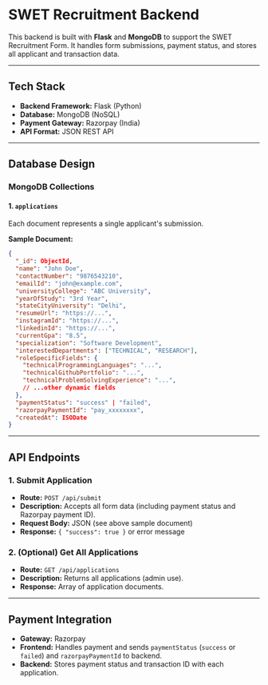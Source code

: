 # SWET Recruitment Backend

This backend is built with **Flask** and **MongoDB** to support the SWET Recruitment Form. It handles form submissions, payment status, and stores all applicant and transaction data.

---

## Tech Stack

- **Backend Framework:** Flask (Python)
- **Database:** MongoDB (NoSQL)
- **Payment Gateway:** Razorpay (India)
- **API Format:** JSON REST API

---

## Database Design

### MongoDB Collections

#### 1. `applications`
Each document represents a single applicant's submission.

**Sample Document:**
```json
{
  "_id": ObjectId,
  "name": "John Doe",
  "contactNumber": "9876543210",
  "emailId": "john@example.com",
  "universityCollege": "ABC University",
  "yearOfStudy": "3rd Year",
  "stateCityUniversity": "Delhi",
  "resumeUrl": "https://...",
  "instagramId": "https://...",
  "linkedinId": "https://...",
  "currentGpa": "8.5",
  "specialization": "Software Development",
  "interestedDepartments": ["TECHNICAL", "RESEARCH"],
  "roleSpecificFields": {
    "technicalProgrammingLanguages": "...",
    "technicalGithubPortfolio": "...",
    "technicalProblemSolvingExperience": "...",
    // ...other dynamic fields
  },
  "paymentStatus": "success" | "failed",
  "razorpayPaymentId": "pay_xxxxxxxx",
  "createdAt": ISODate
}
```

---

## API Endpoints

### 1. Submit Application

- **Route:** `POST /api/submit`
- **Description:** Accepts all form data (including payment status and Razorpay payment ID).
- **Request Body:** JSON (see above sample document)
- **Response:** `{ "success": true }` or error message

### 2. (Optional) Get All Applications

- **Route:** `GET /api/applications`
- **Description:** Returns all applications (admin use).
- **Response:** Array of application documents.

---

## Payment Integration

- **Gateway:** Razorpay
- **Frontend:** Handles payment and sends `paymentStatus` (`success` or `failed`) and `razorpayPaymentId` to backend.
- **Backend:** Stores payment status and transaction ID with each application.


